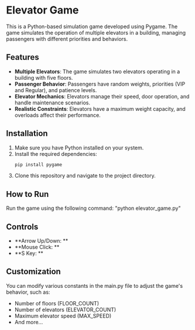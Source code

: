 # Elevator Game

This is a Python-based simulation game developed using Pygame. The game simulates the operation of multiple elevators in a building, managing passengers with different priorities and behaviors.

## Features

- **Multiple Elevators**: The game simulates two elevators operating in a building with five floors.
- **Passenger Behavior**: Passengers have random weights, priorities (VIP and Regular), and patience levels.
- **Elevator Mechanics**: Elevators manage their speed, door operation, and handle maintenance scenarios.
- **Realistic Constraints**: Elevators have a maximum weight capacity, and overloads affect their performance.

## Installation

1. Make sure you have Python installed on your system.
2. Install the required dependencies:
    ```bash
    pip install pygame
    ```
3. Clone this repository and navigate to the project directory.

## How to Run

Run the game using the following command:
"python elevator_game.py"

## Controls 
- **Arrow Up/Down: **
- **Mouse Click: **
- **S Key: **

## Customization
You can modify various constants in the main.py file to adjust the game's behavior, such as:
- Number of floors (FLOOR_COUNT)
- Number of elevators (ELEVATOR_COUNT)
- Maximum elevator speed (MAX_SPEED)
- And more...
